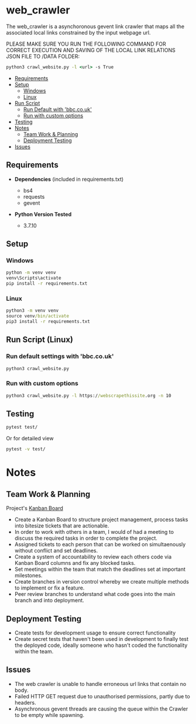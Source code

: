 # web_crawler
The web_crawler is a asynchoronous gevent link crawler that maps all the associated local links constrained by the input webpage url.

PLEASE MAKE SURE YOU RUN THE FOLLOWING COMMAND FOR CORRECT EXECUTION AND SAVING OF THE LOCAL LINK RELATIONS JSON FILE TO /DATA FOLDER:
```cmd
python3 crawl_website.py -l <url> -s True 
```

- [Requirements](#requirements)
- [Setup](#setup)
    -   [Windows](#windows)
    -   [Linux](#linux)
- [Run Script](#run-script-(linux))
    -   [Run Default with 'bbc.co.uk'](#run-default-settings-with-'bbc.co.uk')
    -   [Run with custom options](#run-with-custom-options)
- [Testing](#testing-1)
- [Notes](#notes)
    -   [Team Work & Planning](#team-work-&-planning)
    -   [Deployment Testing](#deployment-testing)
- [Issues](#issues)
## Requirements
- **Dependencies** (included in requirements.txt)
    - bs4
    - requests
    - gevent
  
- **Python Version Tested**
  - 3.7.10

## Setup

### Windows
```cmd
python -m venv venv
venv\Scripts\activate
pip install -r requirements.txt
```

### Linux
```cmd
python3 -m venv venv
source venv/bin/activate
pip3 install -r requirements.txt
```
## Run Script (Linux)

### Run default settings with 'bbc.co.uk'
```cmd
python3 crawl_website.py
```
### Run with custom options
```cmd
python3 crawl_website.py -l https://webscrapethissite.org -n 10
```
## Testing
```cmd
pytest test/
```
Or for detailed view
```cmd
pytest -v test/
```
# Notes
## Team Work & Planning
Project's [Kanban Board](https://solstice-ceres-14f.notion.site/Web-Crawler-20699892940c46fa990d76079a0dd897)
-   Create a Kanban Board to structure project management, process tasks into bitesize tickets that are actionable.
-   In order to work with others in a team, I would of had a meeting to discuss the required tasks in order to complete the project.
-   Assigned tickets to each person that can be worked on simultaenously without conflict and set deadlines.
-   Create a system of accountability to review each others code via Kanban Board columns and fix any blocked tasks.
-   Set meetings within the team that match the deadlines set at important milestones.
-   Create branches in version control whereby we create multiple methods to implement or fix a feature.
-   Peer review branches to understand what code goes into the main branch and into deployment.

## Deployment Testing
- Create tests for development usage to ensure correct functionality
- Create secret tests that haven't been used in development to finally test the deployed code, ideally someone who hasn't coded the functionality within the team.

## Issues
- The web crawler is unable to handle erroneous url links that contain no body.
- Failed HTTP GET request due to unauthorised permissions, partly due to headers.
- Asynchronous gevent threads are causing the queue within the Crawler to be empty while spawning.
